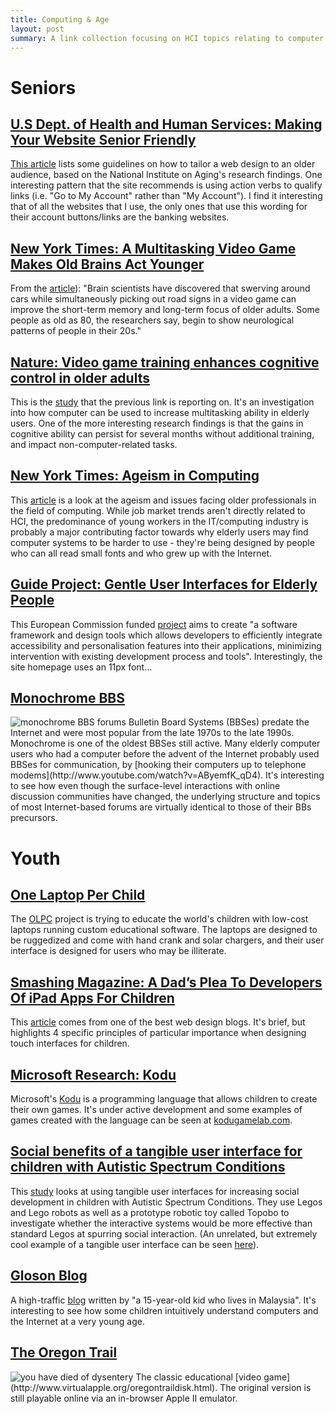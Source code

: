 ```yaml
---
title: Computing & Age
layout: post
summary: A link collection focusing on HCI topics relating to computer users 55 and older and 16 and younger.
---
```


# Seniors

## [U.S Dept. of Health and Human Services: Making Your Website Senior Friendly](http://www.nia.nih.gov/health/publication/making-your-website-senior-friendly)
[This article](http://www.nia.nih.gov/health/publication/making-your-website-senior-friendly) lists some guidelines on how to tailor a web design to an older audience, based on the National Institute on Aging's research findings. One interesting pattern that the site recommends is using action verbs to qualify links (i.e. "Go to My Account" rather than "My Account"). I find it interesting that of all the websites that I use, the only ones that use this wording for their account buttons/links are the banking websites.

## [New York Times: A Multitasking Video Game Makes Old Brains Act Younger](http://www.nytimes.com/2013/09/05/technology/a-multitasking-video-game-makes-old-brains-act-younger.html)
From the [article](http://www.nytimes.com/2013/09/05/technology/a-multitasking-video-game-makes-old-brains-act-younger.html)):  "Brain scientists have discovered that swerving around cars while simultaneously picking out road signs in a video game can improve the short-term memory and long-term focus of older adults. Some people as old as 80, the researchers say, begin to show neurological patterns of people in their 20s."

## [Nature: Video game training enhances cognitive control in older adults](http://gazzaleylab.ucsf.edu/home/gazzaleylab/Anguera_Nature_2013.pdf)
This is the [study](http://gazzaleylab.ucsf.edu/home/gazzaleylab/Anguera_Nature_2013.pdf) that the previous link is reporting on. It's an investigation into how computer can be used to increase multitasking ability in elderly users. One of the more interesting research findings is that the gains in cognitive ability can persist for several months without additional training, and impact non-computer-related tasks.

## [New York Times: Ageism in Computing](http://www.nytimes.com/2012/01/29/us/bay-area-technology-professionals-cant-get-hired-as-industry-moves-on.html?pagewanted=all)
This [article](http://www.nytimes.com/2012/01/29/us/bay-area-technology-professionals-cant-get-hired-as-industry-moves-on.html?pagewanted=all) is a look at the ageism and issues facing older professionals in the field of computing. While job market trends aren't directly related to HCI, the predominance of young workers in the IT/computing industry is probably a major contributing factor towards why elderly users may find computer systems to be harder to use - they're being designed by people who can all read small fonts and who grew up with the Internet.

## [Guide Project: Gentle User Interfaces for Elderly People](http://www.guide-project.eu)
This European Commission funded [project](http://www.guide-project.eu) aims to create "a software framework and design tools which allows developers to efficiently integrate accessibility and personalisation features into their applications, minimizing intervention with existing development process and tools". Interestingly, the site homepage uses an 11px font...

## [Monochrome BBS](http://www.mono.org/index.php)
<img src="/HCI/images/monochrome-bbs.png" alt="monochrome BBS forums"/>
Bulletin Board Systems (BBSes) predate the Internet and were most popular from the late 1970s to the late 1990s. Monochrome is one of the oldest BBSes still active.  Many elderly computer users who had a computer before the advent of the Internet probably used BBSes for communication, by [hooking their computers up to telephone modems](http://www.youtube.com/watch?v=AByemfK_qD4). It's interesting to see how even though the surface-level interactions with online discussion communities have changed, the underlying structure and topics of most Internet-based forums are virtually identical to those of their BBs precursors.

# Youth

## [One Laptop Per Child](http://laptop.org/en/index.shtml)
The [OLPC](http://laptop.org/en/index.shtml) project is trying to educate the world's children with low-cost laptops running custom educational software. The laptops are designed to be ruggedized and come with hand crank and solar chargers, and their user interface is designed for users who may be illiterate. 

## [Smashing Magazine: A Dad’s Plea To Developers Of iPad Apps For Children](http://uxdesign.smashingmagazine.com/2012/03/12/dads-plea-developers-ipad-apps-children/)
This [article](http://uxdesign.smashingmagazine.com/2012/03/12/dads-plea-developers-ipad-apps-children/) comes from one of the best web design blogs. It's brief, but highlights 4 specific principles of particular importance when designing touch interfaces for children. 

## [Microsoft Research: Kodu](http://research.microsoft.com/en-us/projects/kodu/)
Microsoft's [Kodu](http://research.microsoft.com/en-us/projects/kodu/) is a programming language that allows children to create their own games. It's under active development and some examples of games created with the language can be seen at [kodugamelab.com](http://www.kodugamelab.com).

## [Social benefits of a tangible user interface for children with Autistic Spectrum Conditions](http://aut.sagepub.com.watzekpx.lclark.edu/content/14/3/237.full.pdf+html)
This [study](http://aut.sagepub.com.watzekpx.lclark.edu/content/14/3/237.full.pdf+html) looks at using tangible user interfaces for increasing social development in children with Autistic Spectrum Conditions. They use Legos and Lego robots as well as a prototype robotic toy called Topobo to investigate whether the interactive systems would be more effective than standard Legos at spurring social interaction. (An unrelated, but extremely cool example of a tangible user interface can be seen [here](http://tangible.media.mit.edu/project/inform/)).

## [Gloson Blog](http://www.glosonblog.com)
A high-traffic [blog](http://www.glosonblog.com) written by "a 15-year-old kid who lives in Malaysia". It's interesting to see how some children intuitively understand computers and the Internet at a very young age. 

## [The Oregon Trail](http://www.virtualapple.org/oregontraildisk.html)
<img src="/HCI/images/died-of-dysentery.jpg" alt="you have died of dysentery"/>
The classic educational [video game](http://www.virtualapple.org/oregontraildisk.html). The original version is still playable online via an in-browser Apple II emulator. 
